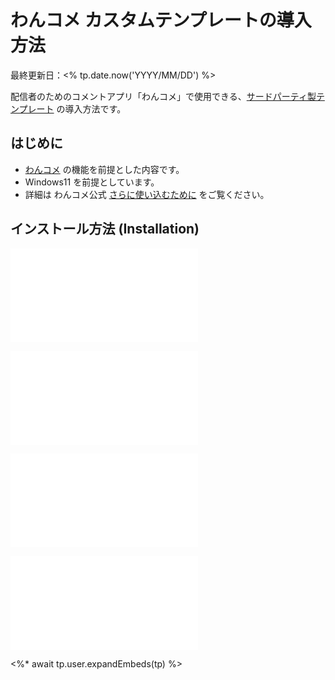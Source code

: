 # わんコメ カスタムテンプレートの導入方法

最終更新日：<% tp.date.now('YYYY/MM/DD') %>

配信者のためのコメントアプリ「わんコメ」で使用できる、[サードパーティ製テンプレート](https://booth.pm/ja/search/%E3%82%8F%E3%82%93%E3%82%B3%E3%83%A1) の導入方法です。

## はじめに

- [わんコメ](https://onecomme.com/) の機能を前提とした内容です。
- Windows11 を前提としています。
- 詳細は わんコメ公式 [さらに使い込むために](https://onecomme.com/docs/guide/more) をご覧ください。

## インストール方法 (Installation)

![Installation_11_AddTemplate](../../template/installation/Installation_11_AddTemplate.md)

![Installation_31_AddSettings](../../template/installation/Installation_31_AddSettings.md)

![Installation_32_AddWordParty](../../template/installation/Installation_32_AddWordParty.md)

![credits_99_sesupin](../../template/credits/credits_99_sesupin.md)

<%* await tp.user.expandEmbeds(tp) %>